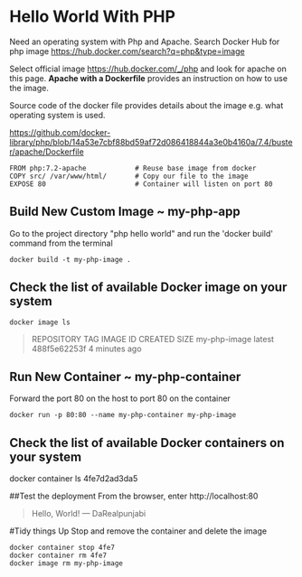 # Hello World With PHP

Need an operating system with Php and Apache. Search Docker Hub for php image https://hub.docker.com/search?q=php&type=image

Select official image https://hub.docker.com/_/php and look for apache on this page. **Apache with a Dockerfile** provides an instruction on how to use the image.

Source code of the docker file provides details about the image e.g. what operating system is used.

https://github.com/docker-library/php/blob/14a53e7cbf88bd59af72d086418844a3e0b4160a/7.4/buster/apache/Dockerfile

```
FROM php:7.2-apache            # Reuse base image from docker              
COPY src/ /var/www/html/       # Copy our file to the image
EXPOSE 80                      # Container will listen on port 80
```
## Build New Custom Image ~ my-php-app
Go to the project directory "php hello world" and run the 'docker build' command from the terminal

```
docker build -t my-php-image .
```

## Check the list of available Docker image on your system
```
docker image ls
```
>REPOSITORY          TAG                 IMAGE ID            CREATED             SIZE
>my-php-image        latest              488f5e62253f        4 minutes ago


## Run New Container ~ my-php-container
Forward the port 80 on the host to port 80 on the container
```
docker run -p 80:80 --name my-php-container my-php-image
```

## Check the list of available Docker containers on your system
docker container ls 4fe7d2ad3da5

##Test the deployment
From the browser, enter
http://localhost:80
>Hello, World! — DaRealpunjabi

#Tidy things Up
Stop and remove the container and delete the image
```
docker container stop 4fe7
docker container rm 4fe7
docker image rm my-php-image
```
